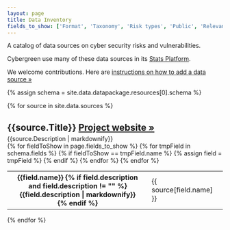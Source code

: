 ```yaml
---
layout: page
title: Data Inventory
fields_to_show: ['Format', 'Taxonomy', 'Risk types', 'Public', 'Relevance']
---
```


A catalog of data sources on cyber security risks and vulnerabilities.

Cybergreen use many of these data sources in its [Stats Platform][stats].

We welcome contributions. Here are [instructions on how to add a data source &raquo;][add source]

[stats]: http://stats.cybergreen.net/
[add source]: /data-inventory/add/

{% assign schema = site.data.datapackage.resources[0].schema %}

<div class="data-catalog">
{% for source in site.data.sources %}
<div class="record">
  <h2 style="margin-bottom:5px">
      {{source.Title}}
      <a class="homepage button" href="{{source.Homepage}}">Project website »</a>
  </h2>
  <!-- <div class="author" style="color: grey; font-size: 18px; font-style: italic;></div> -->
  <div class="description">
    {{source.Description | markdownify}}
  </div>
  <table class="metadata">
  {% for fieldToShow in page.fields_to_show %}
    <!-- super hacky way to look up the field -->
    {% for tmpField in schema.fields %}
      {% if fieldToShow == tmpField.name %}
        {% assign field = tmpField %}
      {% endif %}
    {%  endfor %}
    <tr>
      <th>
        {{field.name}}
        {% if field.description and field.description != "" %}
        <div class="field-desc">{{field.description | markdownify}}</div>
        {% endif %}
      </th>
      <td>
        {{ source[field.name] }}
      </td>
    </tr>
  {% endfor %}
  </table>
</div>
{% endfor %}
</div>

